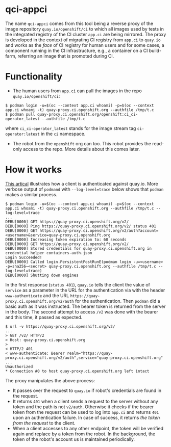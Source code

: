 # qci-appci

The name `qci-appci` comes from this tool being a reverse proxy of the image repository `quay.io/openshift/ci` to which
all images used by tests in the integrated registry of the CI cluster `app.ci` are being mirrored.
The proxy is developed in the context of migrating CI registry from `app.ci` to `quay.io` and
works as the _face_ of CI registry for human users and for some cases, a component running in the CI infrastructure,
e.g., a container on a CI build-farm, referring an image that is promoted during CI.

# Functionality

- The human users from `app.ci` can pull the images in the repo `quay.io/openshift/ci`:

```console
$ podman login -u=$(oc --context app.ci whoami) -p=$(oc --context app.ci whoami -t) quay-proxy.ci.openshift.org --authfile /tmp/t.c
$ podman pull quay-proxy.ci.openshift.org/openshift:ci_ci-operator_latest --authfile /tmp/t.c
```

where `ci_ci-operator_latest` stands for the image stream tag `ci-operator:latest` in the `ci` namespace.

- The robot from the `openshift` org can too. This robot provides the read-only access to the repo.
More details about this comes later.

# How it works

[This artical](https://access.redhat.com/solutions/3625131) illustrates
how a client is authenticated against quay.io. More verbose output of `podmand` with `--log-level=trace` below
shows that `podman` makes a similar process.

```console
$ podman login -u=$(oc --context app.ci whoami) -p=$(oc --context app.ci whoami -t) quay-proxy.ci.openshift.org --authfile /tmp/t.c --log-level=trace
...
DEBU[0000] GET https://quay-proxy.ci.openshift.org/v2/
DEBU[0000] Ping https://quay-proxy.ci.openshift.org/v2/ status 401
DEBU[0000] GET https://quay-proxy.ci.openshift.org/v2/auth?account=<username>&service=quay-proxy.ci.openshift.org
DEBU[0000] Increasing token expiration to: 60 seconds
DEBU[0000] GET https://quay-proxy.ci.openshift.org/v2/
DEBU[0000] Stored credentials for quay-proxy.ci.openshift.org in credential helper containers-auth.json
Login Succeeded!
DEBU[0000] Called login.PersistentPostRunE(podman login -u=<username> -p=sha256~<secret> quay-proxy.ci.openshift.org --authfile /tmp/t.c --log-level=trace)
DEBU[0000] Shutting down engines
```

In the first response (`status 401`), `quay.io` tells the client the value of `service` as a parameter in the URL
for the authentication via with the header `www-authenticate` and the URL `https://quay-proxy.ci.openshift.org/v2/auth` for the authentication.
Then `podman` did a basic auth as it was instructed. The bearer token is returned from
the server in the body.
The second attempt to access `/v2` was done with the bearer and this time, it passed as expected.

```console
$ url -v https://quay-proxy.ci.openshift.org/v2/
...
> GET /v2/ HTTP/2
> Host: quay-proxy.ci.openshift.org
>
< HTTP/2 401
< www-authenticate: Bearer realm="https://quay-proxy.ci.openshift.org/v2/auth",service="quay-proxy.ci.openshift.org"
...
Unauthorized
* Connection #0 to host quay-proxy.ci.openshift.org left intact

```

The proxy manipulates the above process:

- It passes over the request to `quay.io` if robot's credentials are found in the request.
- It returns `401` when a client sends a request to the server without any token and the path is not `v2/auth`.
  Otherwise it checks if the bearer token from the request can be used to log into `app.ci` and returns  `401`
  upon an authentication failure. In case of success, it returns _the token from the request_ to the client.
- When a client accesses to any other endpoint, the token will be verified again and replace
  by a token from the robot. In the background, the token of the robot's account us is maintained periodically.
